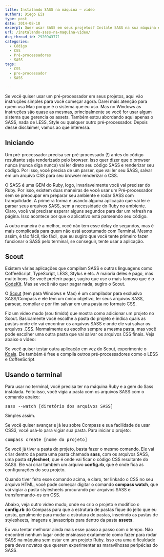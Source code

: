 ```yaml
---
title: Instalando SASS na máquina – video
authors: Diego Eis
type: post
date: 2014-08-18
excerpt: Quer usar SASS em seus projetos? Instale SASS na sua máquina e saia usando.
url: /instalando-sass-na-maquina-video/
dsq_thread_id: 2920943771
categories:
  - Código
  - CSS
  - Pré-processadores
  - SASS
tags:
  - CSS
  - pre-processador
  - SASS

---
```

Se você quiser usar um pré-processador em seus projetos, aqui vão instruções simples para você começar agora. Darei mais atenção para quem usa Mac porque é o sistema que eu uso. Mas no Windows as instruções são quase as mesmas, principalmente se você for usar algum sistema que gerencia os assets. Também estou abordando aqui apenas o SASS, nada de LESS, Style ou qualquer outro pré-processador. Depois desse disclaimer, vamos ao que interessa.

## Iniciando

Um pré-processador precisa ser pré-processado (!) antes do código resultante seja renderizado pelo browser. Isso quer dizer que o browser nunca (nunca diga nunca) vai ler direto seu código SASS e renderizar seu código. Por isso, você precisa de um parser, que vai ler seu SASS, salvar em um arquivo CSS para seu browser renderizar o CSS.

O SASS é uma GEM do Ruby, logo, invariavelmente você vai precisar do Ruby. Por isso, existem duas maneiras de você usar um Pré-processador sem se preocupar em preparar seu ambiente e rodar SASS com tranquilidade. A primeira forma é usando alguma aplicação que vai ler e parsar seus arquivos SASS, sem a necessidade do Ruby no ambiente. Claro, você vai precisar esperar alguns segundos para dar um refresh na página. Isso acontece por que o aplicativo está parseando seu código.

A outra maneira é a melhor, você não tem esse delay de segundos, mas é mais complicada para quem não está acostumado com Terminal. Mesmo assim, é tão fácil, tão fácil, que eu sugiro que você tente primeiro fazer funcionar o SASS pelo terminal, se conseguir, tente usar a aplicação.

## Scout

Existem várias aplicações que compilam SASS e outras linguagens como CoffeeScript, TypeScript, LESS, Stylus e etc. A maioria deles é pago, mas muito bons. Se você preferir pagar, sugiro que use o mais famoso que é o [CodeKit][1]. Mas se você não quer pagar nada, sugiro o Scout. 

O [Scout][2] (tem para Windows e Mac) é um compilador para exclusivo SASS/Compass e ele tem um único objetivo, ler seus arquivos SASS, parsear, compilar e por fim salvar em uma pasta no formato CSS.

Fiz um vídeo mudo (sou tímido) que mostra como adicionar um projeto no Scout. Basicamente você escolhe a pasta do projeto e indica quais as pastas onde ele vai encontrar os arquivos SASS e onde ele vai salvar os arquivos .CSS. Normalmente eu escolho sempre a mesma pasta, mas você pode escolher uma outra pasta que vai salvar os arquivos CSS finais. Veja abaixo o vídeo:



Se você quiser testar outra aplicação em vez do Scout, experimente o [Koala][3]. Ele também é free e compila outros pré-processadores como o LESS e CoffeeScript.

## Usando o terminal

Para usar no terminal, você precisa ter na máquina Ruby e a gem do Sass instalada. Feito isso, você vigia a pasta com os arquivos SASS com o comando abaixo:

<pre class="lang-shell">sass --watch [diretório dos arquivos SASS]
</pre>

Simples assim.
  
Se você quiser avançar e já leu sobre Compass e sua facilidade de usar CSS3, você usá-lo para vigiar sua pasta. Para iniciar o projeto:

<pre class="lang-shell">compass create [nome do projeto]
</pre>

Se você já tiver a pasta do projeto, basta fazer o mesmo comando. Ele vai criar dentro da pasta uma pasta chamada **sass**, com os arquivos SASS, uma pasta **stylesheet**, que é onde vai ficar o código CSS resultante do SASS. Ele vai criar também um arquivo **config.rb**, que é onde fica as configurações do seu projeto. 

Quando tiver feito esse comando acima, e claro, ter linkado o CSS no seu arquivo HTML, você pode começar digitar o comando **compass watch**, que vai vigiar a pasta stylesheets procurando por arquivos SASS e transformando-os em CSS.

Abaixo, veja outro vídeo mudo, onde eu crio o projeto e modifico o **config.rb** do Compass para que a estrutura de pastas fique do jeito que eu gosto, geralmente para mudar a estrutura de pastas, inserindo as pastas de stylesheets, imagens e javascripts para dentro da pasta **assets**.



Eu vou tentar melhorar ainda mais esse passo a passo com o tempo. Não encontrei nenhum lugar onde ensinasse exatamente como fazer para rodar SASS na máquina sem estar em um projeto Ruby. Isso era uma dificuldade para devs novatos que querem experimentar as maravilhosas peripécias do SASS.

 [1]: http://incident57.com/codekit/
 [2]: http://mhs.github.io/scout-app/
 [3]: http://koala-app.com